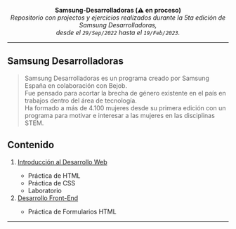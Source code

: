 <p align="center">
<b> Samsung-Desarrolladoras (⚠️ en proceso) </b>
<br />
 <i> Repositorio con projectos y ejercicios realizados durante la 5ta edición de Samsung Desarrolladoras, <br /> desde el <code>29/Sep/2022</code> hasta el <code>19/Feb/2023</code>. </i>
</p>

<hr>

## Samsung Desarrolladoras

>Samsung Desarrolladoras es un programa creado por Samsung España en colaboración con Bejob.  
>Fue pensado para acortar la brecha de género existente en el país en trabajos dentro del área de tecnología.  
>Ha formado a más de 4.100 mujeres desde su primera edición con un programa para motivar e interesar a las mujeres en las disciplinas STEM.

## Contenido

<p align="center">
  <ol>
    <li> <a href=""> Introducción al Desarrollo Web </a> </li>
    <ul>
      <li> Práctica de HTML </li>
      <li> Práctica de CSS </li>
      <li> Laboratorio </li>
    </ul>
    <li> <a href=""> Desarrollo Front-End </a> </li>
    <ul>
      <li> Práctica de Formularios HTML </li>
    </ul>
 </ol>
</p>

<hr>
